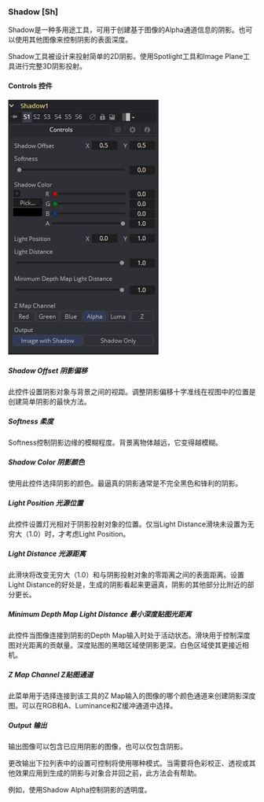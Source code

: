 ### Shadow [Sh]

Shadow是一种多用途工具，可用于创建基于图像的Alpha通道信息的阴影。也可以使用其他图像来控制阴影的表面深度。

Shadow工具被设计来投射简单的2D阴影。使用Spotlight工具和Image Plane工具进行完整3D阴影投射。

#### Controls 控件

![SH_Controls](images/SH_Controls.png)

##### Shadow Offset 阴影偏移

此控件设置阴影对象与背景之间的视距。调整阴影偏移十字准线在视图中的位置是创建简单阴影的最快方法。

##### Softness 柔度

Softness控制阴影边缘的模糊程度。背景离物体越远，它变得越模糊。

##### Shadow Color 阴影颜色

使用此控件选择阴影的颜色。最逼真的阴影通常是不完全黑色和锋利的阴影。

##### Light Position 光源位置

此控件设置灯光相对于阴影投射对象的位置。仅当Light Distance滑块未设置为无穷大（1.0）时，才考虑Light Position。

##### Light Distance 光源距离

此滑块将改变无穷大（1.0）和与阴影投射对象的零距离之间的表面距离。设置Light Distance的好处是，生成的阴影看起来更逼真，阴影的其他部分比附近的部分更长。

##### Minimum Depth Map Light Distance 最小深度贴图光距离

此控件当图像连接到阴影的Depth Map输入时处于活动状态。滑块用于控制深度图对光距离的贡献量。深度贴图的黑暗区域使阴影更深。白色区域使其更接近相机。

##### Z Map Channel Z贴图通道

此菜单用于选择连接到该工具的Z Map输入的图像的哪个颜色通道来创建阴影深度图。可以在RGB和A、Luminance和Z缓冲通道中选择。

##### Output 输出

输出图像可以包含已应用阴影的图像，也可以仅包含阴影。

更改输出下拉列表中的设置可控制将使用哪种模式。当需要将色彩校正、透视或其他效果应用到生成的阴影与对象合并回之前，此方法会有帮助。

例如，使用Shadow Alpha控制阴影的透明度。